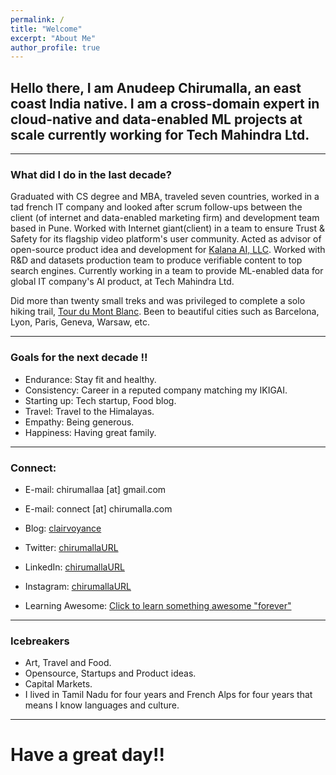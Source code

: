 ```yaml
---
permalink: /
title: "Welcome"
excerpt: "About Me"
author_profile: true
---
```


## Hello there, I am Anudeep Chirumalla, an east coast India native. I am a cross-domain expert in cloud-native and data-enabled ML projects at scale currently working for Tech Mahindra Ltd.

---
### What did I do in the last decade?

Graduated with CS degree and MBA, traveled seven countries, worked in a tad french IT company and looked after scrum follow-ups between the client (of internet and data-enabled marketing firm) and development team based in Pune. Worked with Internet giant(client) in a team to ensure Trust & Safety for its flagship video platform's user community. Acted as advisor of open-source product idea and development for [Kalana AI, LLC](https://kalana.dev/). Worked with R&D and datasets production team to produce verifiable content to top search engines. Currently working in a team to provide ML-enabled data for global IT company's AI product, at Tech Mahindra Ltd.

Did more than twenty small treks and was privileged to complete a solo hiking trail, [Tour du Mont Blanc](https://www.flickr.com/photos/chirumallaa/albums/72157715540539888/with/50241937246/). Been to beautiful cities such as Barcelona, Lyon, Paris, Geneva, Warsaw, etc.

---

### Goals for the next decade !!

* Endurance: Stay fit and healthy.
* Consistency: Career in a reputed company matching my IKIGAI.
* Starting up: Tech startup, Food blog.
* Travel: Travel to the Himalayas.
* Empathy: Being generous.
* Happiness: Having great family. 

---

### Connect:

* E-mail: chirumallaa [at] gmail.com
* E-mail: connect [at] chirumalla.com
* Blog: [clairvoyance](https://blog.chirumalla.com)
* Twitter: [chirumallaURL](http://twitter.com/chirumallaurl)
* LinkedIn: [chirumallaURL](http://www.linkedin.com/in/chirumallaurl)
* Instagram: [chirumallaURL](http://www.instagram.com/chirumallaurl)

* Learning Awesome: [Click to learn something awesome "forever"](https://learnawesome.org/users/8114e78d-d6aa-4fd6-a027-5484ce40298f)

---


### Icebreakers

* Art, Travel and Food. 
* Opensource, Startups and Product ideas.
* Capital Markets.
* I lived in Tamil Nadu for four years and French Alps for four years that means I know languages and culture.


---





# Have a great day!!
